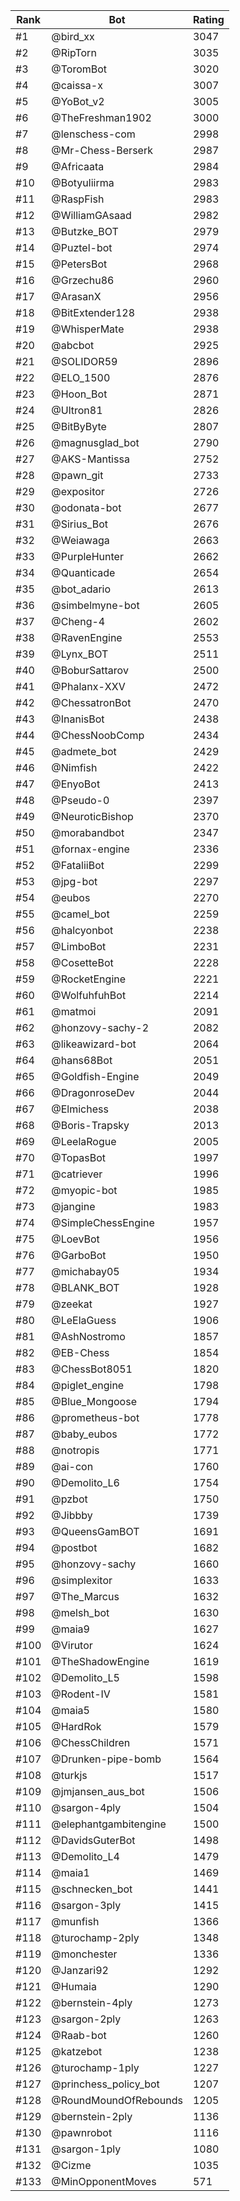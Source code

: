 Rank|Bot|Rating
---|---|---
#1|@bird_xx|3047
#2|@RipTorn|3035
#3|@ToromBot|3020
#4|@caissa-x|3007
#5|@YoBot_v2|3005
#6|@TheFreshman1902|3000
#7|@lenschess-com|2998
#8|@Mr-Chess-Berserk|2987
#9|@Africaata|2984
#10|@Botyuliirma|2983
#11|@RaspFish|2983
#12|@WilliamGAsaad|2982
#13|@Butzke_BOT|2979
#14|@Puztel-bot|2974
#15|@PetersBot|2968
#16|@Grzechu86|2960
#17|@ArasanX|2956
#18|@BitExtender128|2938
#19|@WhisperMate|2938
#20|@abcbot|2925
#21|@SOLIDOR59|2896
#22|@ELO_1500|2876
#23|@Hoon_Bot|2871
#24|@Ultron81|2826
#25|@BitByByte|2807
#26|@magnusglad_bot|2790
#27|@AKS-Mantissa|2752
#28|@pawn_git|2733
#29|@expositor|2726
#30|@odonata-bot|2677
#31|@Sirius_Bot|2676
#32|@Weiawaga|2663
#33|@PurpleHunter|2662
#34|@Quanticade|2654
#35|@bot_adario|2613
#36|@simbelmyne-bot|2605
#37|@Cheng-4|2602
#38|@RavenEngine|2553
#39|@Lynx_BOT|2511
#40|@BoburSattarov|2500
#41|@Phalanx-XXV|2472
#42|@ChessatronBot|2470
#43|@InanisBot|2438
#44|@ChessNoobComp|2434
#45|@admete_bot|2429
#46|@Nimfish|2422
#47|@EnyoBot|2413
#48|@Pseudo-0|2397
#49|@NeuroticBishop|2370
#50|@morabandbot|2347
#51|@fornax-engine|2336
#52|@FataliiBot|2299
#53|@jpg-bot|2297
#54|@eubos|2270
#55|@camel_bot|2259
#56|@halcyonbot|2238
#57|@LimboBot|2231
#58|@CosetteBot|2228
#59|@RocketEngine|2221
#60|@WolfuhfuhBot|2214
#61|@matmoi|2091
#62|@honzovy-sachy-2|2082
#63|@likeawizard-bot|2064
#64|@hans68Bot|2051
#65|@Goldfish-Engine|2049
#66|@DragonroseDev|2044
#67|@Elmichess|2038
#68|@Boris-Trapsky|2013
#69|@LeelaRogue|2005
#70|@TopasBot|1997
#71|@catriever|1996
#72|@myopic-bot|1985
#73|@jangine|1983
#74|@SimpleChessEngine|1957
#75|@LoevBot|1956
#76|@GarboBot|1950
#77|@michabay05|1934
#78|@BLANK_BOT|1928
#79|@zeekat|1927
#80|@LeElaGuess|1906
#81|@AshNostromo|1857
#82|@EB-Chess|1854
#83|@ChessBot8051|1820
#84|@piglet_engine|1798
#85|@Blue_Mongoose|1794
#86|@prometheus-bot|1778
#87|@baby_eubos|1772
#88|@notropis|1771
#89|@ai-con|1760
#90|@Demolito_L6|1754
#91|@pzbot|1750
#92|@Jibbby|1739
#93|@QueensGamBOT|1691
#94|@postbot|1682
#95|@honzovy-sachy|1660
#96|@simplexitor|1633
#97|@The_Marcus|1632
#98|@melsh_bot|1630
#99|@maia9|1627
#100|@Virutor|1624
#101|@TheShadowEngine|1619
#102|@Demolito_L5|1598
#103|@Rodent-IV|1581
#104|@maia5|1580
#105|@HardRok|1579
#106|@ChessChildren|1571
#107|@Drunken-pipe-bomb|1564
#108|@turkjs|1517
#109|@jmjansen_aus_bot|1506
#110|@sargon-4ply|1504
#111|@elephantgambitengine|1500
#112|@DavidsGuterBot|1498
#113|@Demolito_L4|1479
#114|@maia1|1469
#115|@schnecken_bot|1441
#116|@sargon-3ply|1415
#117|@munfish|1366
#118|@turochamp-2ply|1348
#119|@monchester|1336
#120|@Janzari92|1292
#121|@Humaia|1290
#122|@bernstein-4ply|1273
#123|@sargon-2ply|1263
#124|@Raab-bot|1260
#125|@katzebot|1238
#126|@turochamp-1ply|1227
#127|@princhess_policy_bot|1207
#128|@RoundMoundOfRebounds|1205
#129|@bernstein-2ply|1136
#130|@pawnrobot|1116
#131|@sargon-1ply|1080
#132|@Cizme|1035
#133|@MinOpponentMoves|571
